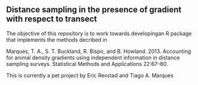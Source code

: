 ## Distance sampling in the presence of gradient with respect to transect

The objective of this repository is to work towards developingan R package that implements the methods decribed in

Marques, T. A., S. T. Buckland, R. Bispo, and B. Howland. 2013. Accounting for animal density gradients using independent information in distance sampling surveys. Statistical Methods and Applications 22:67–80.

This is currently a pet project by Eric Rexstad and Tiago A. Marques

